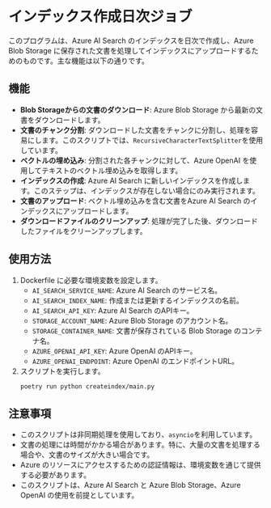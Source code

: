 # インデックス作成日次ジョブ

このプログラムは、Azure AI Search のインデックスを日次で作成し、Azure Blob Storage に保存された文書を処理してインデックスにアップロードするためのものです。主な機能は以下の通りです。

## 機能

- **Blob Storageからの文書のダウンロード**: Azure Blob Storage から最新の文書をダウンロードします。
- **文書のチャンク分割**: ダウンロードした文書をチャンクに分割し、処理を容易にします。このスクリプトでは、`RecursiveCharacterTextSplitter`を使用しています。
- **ベクトルの埋め込み**: 分割された各チャンクに対して、Azure OpenAI を使用してテキストのベクトル埋め込みを取得します。
- **インデックスの作成**: Azure AI Search に新しいインデックスを作成します。このステップは、インデックスが存在しない場合にのみ実行されます。
- **文書のアップロード**: ベクトル埋め込みを含む文書をAzure AI Search のインデックスにアップロードします。
- **ダウンロードファイルのクリーンアップ**: 処理が完了した後、ダウンロードしたファイルをクリーンアップします。

## 使用方法

1. Dockerfile に必要な環境変数を設定します。
    - `AI_SEARCH_SERVICE_NAME`: Azure AI Search のサービス名。
    - `AI_SEARCH_INDEX_NAME`: 作成または更新するインデックスの名前。
    - `AI_SEARCH_API_KEY`: Azure AI Search のAPIキー。
    - `STORAGE_ACCOUNT_NAME`: Azure Blob Storage のアカウント名。
    - `STORAGE_CONTAINER_NAME`: 文書が保存されている Blob Storage のコンテナ名。
    - `AZURE_OPENAI_API_KEY`: Azure OpenAI のAPIキー。
    - `AZURE_OPENAI_ENDPOINT`: Azure OpenAI のエンドポイントURL。
2. スクリプトを実行します。
    ```bash
    poetry run python createindex/main.py
    ```

## 注意事項

- このスクリプトは非同期処理を使用しており、`asyncio`を利用しています。
- 文書の処理には時間がかかる場合があります。特に、大量の文書を処理する場合や、文書のサイズが大きい場合です。
- Azure のリソースにアクセスするための認証情報は、環境変数を通じて提供する必要があります。
- このスクリプトは、Azure AI Search と Azure Blob Storage、Azure OpenAI の使用を前提としています。